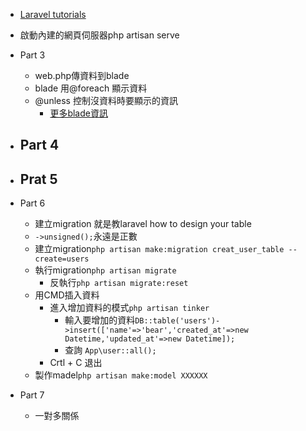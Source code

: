 - [Laravel tutorials](https://www.youtube.com/playlist?list=PLe30vg_FG4OQz1yZq0z19ZuWD_C3MZbA4)  
- 啟動內建的網頁伺服器php artisan serve
- Part 3
    - web.php傳資料到blade
    - blade 用@foreach 顯示資料
    - @unless 控制沒資料時要顯示的資訊
        - [更多blade資訊](https://laravel.com/docs/6.x/blade)
- Part 4
    - 

- Prat 5
    - 

- Part 6
    - 建立migration 就是教laravel how to design your table
    - `->unsigned();`永遠是正數
    - 建立migration`php artisan make:migration creat_user_table --create=users`
    - 執行migration`php artisan migrate`
        - 反執行`php artisan migrate:reset`
    - 用CMD插入資料
        - 進入增加資料的模式`php artisan tinker`
            - 輸入要增加的資料`DB::table('users')->insert(['name'=>'bear','created_at'=>new Datetime,'updated_at'=>new Datetime]);`
            - 查詢 `App\user::all();`
        - Crtl + C 退出
    - 製作madel`php artisan make:model XXXXXX`

- Part 7
    - 一對多關係